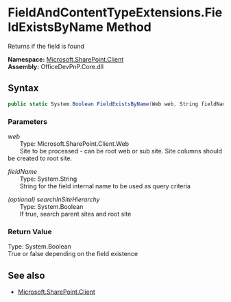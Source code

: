 # FieldAndContentTypeExtensions.FieldExistsByName Method  
Returns if the field is found  

**Namespace:** [Microsoft.SharePoint.Client](Microsoft.SharePoint.Client.md)  
**Assembly:** OfficeDevPnP.Core.dll  
## Syntax
```C#
public static System.Boolean FieldExistsByName(Web web, String fieldName, Boolean searchInSiteHierarchy)
```
### Parameters
*web*  
&emsp;&emsp;Type: Microsoft.SharePoint.Client.Web  
&emsp;&emsp;Site to be processed - can be root web or sub site. Site columns should be created to root site.  
  
*fieldName*  
&emsp;&emsp;Type: System.String  
&emsp;&emsp;String for the field internal name to be used as query criteria  
  
*(optional) searchInSiteHierarchy*  
&emsp;&emsp;Type: System.Boolean  
&emsp;&emsp;If true, search parent sites and root site  
  
### Return Value
Type: System.Boolean  
True or false depending on the field existence

## See also
- [Microsoft.SharePoint.Client](Microsoft.SharePoint.Client.md)
